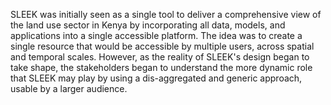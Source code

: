 SLEEK was initially seen as a single tool to deliver a comprehensive view of the land use sector in Kenya by incorporating all data, models, and applications into a single accessible platform.  The idea was to create a single resource that would be accessible by multiple users, across spatial and temporal scales. However, as the reality of SLEEK's design began to take shape, the stakeholders began to understand the more dynamic role that SLEEK may play by using a dis-aggregated and generic approach, usable by a larger audience.